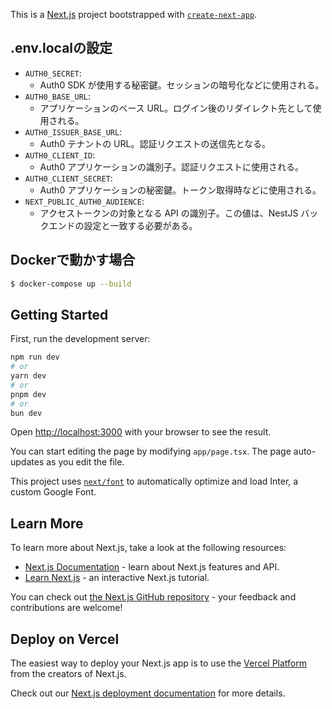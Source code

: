 This is a [Next.js](https://nextjs.org/) project bootstrapped with [`create-next-app`](https://github.com/vercel/next.js/tree/canary/packages/create-next-app).

## .env.localの設定

* `AUTH0_SECRET`:
  * Auth0 SDK が使用する秘密鍵。セッションの暗号化などに使用される。
* `AUTH0_BASE_URL`:
  * アプリケーションのベース URL。ログイン後のリダイレクト先として使用される。
* `AUTH0_ISSUER_BASE_URL`:
  * Auth0 テナントの URL。認証リクエストの送信先となる。
* `AUTH0_CLIENT_ID`:
  * Auth0 アプリケーションの識別子。認証リクエストに使用される。
* `AUTH0_CLIENT_SECRET`:
  * Auth0 アプリケーションの秘密鍵。トークン取得時などに使用される。
* `NEXT_PUBLIC_AUTH0_AUDIENCE`:
  * アクセストークンの対象となる API の識別子。この値は、NestJS バックエンドの設定と一致する必要がある。

## Dockerで動かす場合

```bash
$ docker-compose up --build
```

## Getting Started

First, run the development server:

```bash
npm run dev
# or
yarn dev
# or
pnpm dev
# or
bun dev
```

Open [http://localhost:3000](http://localhost:3000) with your browser to see the result.

You can start editing the page by modifying `app/page.tsx`. The page auto-updates as you edit the file.

This project uses [`next/font`](https://nextjs.org/docs/basic-features/font-optimization) to automatically optimize and load Inter, a custom Google Font.

## Learn More

To learn more about Next.js, take a look at the following resources:

- [Next.js Documentation](https://nextjs.org/docs) - learn about Next.js features and API.
- [Learn Next.js](https://nextjs.org/learn) - an interactive Next.js tutorial.

You can check out [the Next.js GitHub repository](https://github.com/vercel/next.js/) - your feedback and contributions are welcome!

## Deploy on Vercel

The easiest way to deploy your Next.js app is to use the [Vercel Platform](https://vercel.com/new?utm_medium=default-template&filter=next.js&utm_source=create-next-app&utm_campaign=create-next-app-readme) from the creators of Next.js.

Check out our [Next.js deployment documentation](https://nextjs.org/docs/deployment) for more details.
